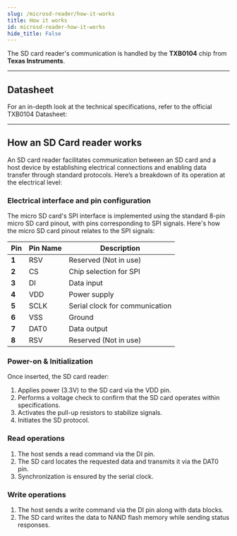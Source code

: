 ```yaml
---
slug: /microsd-reader/how-it-works 
title: How it works
id: microsd-reader-how-it-works 
hide_title: False
---  
```


The SD card reader's communication is handled by the **TXB0104** chip from **Texas Instruments**.

<CenteredImage src="/img/microsd-reader/texas.jpg" alt="TXB0104 chip on board" caption="TXB0104 chip on board" width="400px" />

---

## Datasheet

For an in-depth look at the technical specifications, refer to the official TXB0104 Datasheet:

<QuickLink  
  title="TXB0104 Datasheet"  
  description="Detailed technical documentation for the TXB0104 chip"  
  url="https://soldered.com/productdata/2022/03/Soldered_TXB0104PWR_datasheet.pdf"  
/>

---

## How an SD Card reader works

An SD card reader facilitates communication between an SD card and a host device by establishing electrical connections and enabling data transfer through standard protocols. Here’s a breakdown of its operation at the electrical level:

### Electrical interface and pin configuration

The micro SD card's SPI interface is implemented using the standard 8-pin micro SD card pinout, with pins corresponding to SPI signals. Here's how the micro SD card pinout relates to the SPI signals:

| Pin  | Pin Name | Description                             |
| ---- | -------- | --------------------------------------- |
| **1** | RSV      | Reserved (Not in use)                   |
| **2** | CS       | Chip selection for SPI                  |
| **3** | DI       | Data input                              |
| **4** | VDD      | Power supply                            |
| **5** | SCLK     | Serial clock for communication          |
| **6** | VSS      | Ground                                  |
| **7** | DAT0     | Data output                             |
| **8** | RSV      | Reserved (Not in use)                   |

<CenteredImage src="/img/microsd-reader/sd_card_pinout.png" alt="Pinout of an SD card" caption="Pinout of an SD card" width="300px" />

### Power-on & Initialization

Once inserted, the SD card reader:

1. Applies power (3.3V) to the SD card via the VDD pin.
2. Performs a voltage check to confirm that the SD card operates within specifications.
3. Activates the pull-up resistors to stabilize signals.
4. Initiates the SD protocol.

### Read operations

1. The host sends a read command via the DI pin.
2. The SD card locates the requested data and transmits it via the DAT0 pin.
3. Synchronization is ensured by the serial clock.

### Write operations

1. The host sends a write command via the DI pin along with data blocks.
2. The SD card writes the data to NAND flash memory while sending status responses.